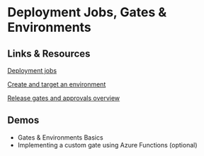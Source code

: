 # Deployment Jobs, Gates & Environments

## Links & Resources

[Deployment jobs](https://docs.microsoft.com/en-us/azure/devops/pipelines/process/deployment-jobs)

[Create and target an environment](https://docs.microsoft.com/en-us/azure/devops/pipelines/process/environments?view=azure-devops)

[Release gates and approvals overview](https://docs.microsoft.com/en-us/azure/devops/pipelines/release/approvals/?view=azure-devops)

## Demos

- Gates & Environments Basics 
- Implementing a custom gate using Azure Functions (optional)